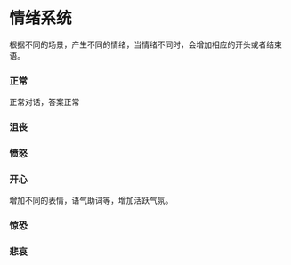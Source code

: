# 情绪系统

根据不同的场景，产生不同的情绪，当情绪不同时，会增加相应的开头或者结束语。

### 正常

正常对话，答案正常

### 沮丧

### 愤怒 

### 开心

增加不同的表情，语气助词等，增加活跃气氛。

### 惊恐

### 悲哀
